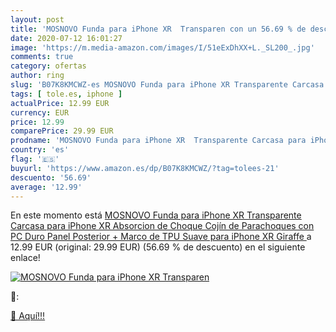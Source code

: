 ```yaml
---
layout: post
title: 'MOSNOVO Funda para iPhone XR  Transparen con un 56.69 % de descuento'
date: 2020-07-12 16:01:27
image: 'https://m.media-amazon.com/images/I/51eExDhXX+L._SL200_.jpg'
comments: true
category: ofertas
author: ring
slug: 'B07K8KMCWZ-es MOSNOVO Funda para iPhone XR Transparente Carcasa para...'
tags: [ tole.es, iphone ]
actualPrice: 12.99 EUR
currency: EUR
price: 12.99
comparePrice: 29.99 EUR
prodname: 'MOSNOVO Funda para iPhone XR  Transparente Carcasa para iPhone XR Absorcion de Choque Cojín de Parachoques con PC Duro Panel Posterior + Marco de TPU Suave para iPhone XR  Giraffe '
country: 'es'
flag: '🇪🇸'
buyurl: 'https://www.amazon.es/dp/B07K8KMCWZ/?tag=tolees-21'
descuento: '56.69'
average: '12.99'
---
```


En este momento está [MOSNOVO Funda para iPhone XR  Transparente Carcasa para iPhone XR Absorcion de Choque Cojín de Parachoques con PC Duro Panel Posterior + Marco de TPU Suave para iPhone XR  Giraffe ](https://www.amazon.es/dp/B07K8KMCWZ/?tag=tolees-21) a 12.99 EUR (original: 29.99 EUR) (56.69 %  de descuento) en el siguiente enlace!

[![MOSNOVO Funda para iPhone XR  Transparen](https://m.media-amazon.com/images/I/51eExDhXX+L._SL200_.jpg)](https://www.amazon.es/dp/B07K8KMCWZ/?tag=tolees-21)

🔎:


[🛒 Aquí!!!](https://www.amazon.es/dp/B07K8KMCWZ/?tag=tolees-21)
